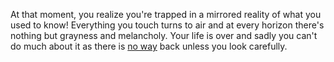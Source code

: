 At that moment, you realize you're trapped in a mirrored reality of what you used to know! Everything you touch turns to air and at every horizon there's nothing but grayness and melancholy. Your life is over and sadly you can't do much about it as there is [no way](../bounce.md) back unless you look carefully.